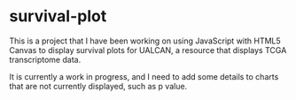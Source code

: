 # survival-plot

This is a project that I have been working on using JavaScript with HTML5 Canvas to display survival plots for UALCAN, a resource that displays TCGA transcriptome data.

It is currently a work in progress, and I need to add some details to charts that are not currently displayed, such as p value.
